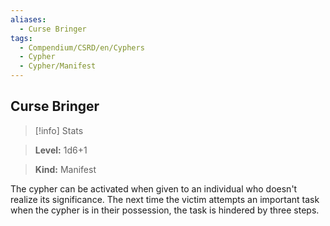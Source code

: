 ```yaml
---
aliases:
  - Curse Bringer
tags:
  - Compendium/CSRD/en/Cyphers
  - Cypher
  - Cypher/Manifest
---
```

  
    
## Curse Bringer    
>[!info] Stats    
> **Level:** 1d6+1    
> **Kind:** Manifest  
    
The cypher can be activated when given to an individual who doesn't realize its significance. The next time the victim attempts an important task when the cypher is in their possession, the task is hindered by three steps.